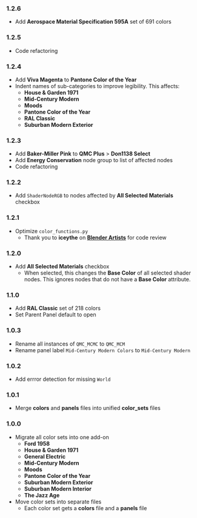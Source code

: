 ### 1.2.6 <!-- 09/28/23 -->

- Add **Aerospace Material Specification 595A** set of 691 colors

### 1.2.5 <!-- 12/18/22 -->

- Code refactoring

### 1.2.4 <!-- 12/02/22 -->

- Add **Viva Magenta** to **Pantone Color of the Year**
- Indent names of sub-categories to improve legibility. This affects:
  - **House & Garden 1971**
  - **Mid-Century Modern**
  - **Moods**
  - **Pantone Color of the Year**
  - **RAL Classic**
  - **Suburban Modern Exterior**

### 1.2.3 <!-- 11/15/22 -->

- Add **Baker-Miller Pink** to **QMC Plus** > **Don1138 Select**
- Add **Energy Conservation** node group to list of affected nodes
- Code refactoring

### 1.2.2 <!-- 10/17/22 -->

- Add `ShaderNodeRGB` to nodes affected by **All Selected Materials** checkbox

### 1.2.1 <!-- 8/19/22 -->

- Optimize `color_functions.py`
  - Thank you to **iceythe** on [**Blender Artists**](https://blenderartists.org/t/roast-my-code-color-switcher/1397799/3) for code review

### 1.2.0 <!-- 8/18/22 -->

- Add **All Selected Materials** checkbox
    - When selected, this changes the **Base Color** of all selected shader nodes. This ignores nodes that do not have a **Base Color** attribute.

### 1.1.0 <!-- 8/12/22 -->

- Add **RAL Classic** set of 218 colors
- Set Parent Panel default to open

### 1.0.3 <!-- 8/09/22 -->

- Rename all instances of `QMC_MCMC` to `QMC_MCM`
- Rename panel label `Mid-Century Modern Colors` to `Mid-Century Modern`

### 1.0.2 <!-- 8/03/22 -->

- Add errror detection for missing `World`

### 1.0.1 <!-- 8/02/22 -->

- Merge **colors** and **panels** files into unified **color_sets** files

### 1.0.0 <!-- 8/01/22 -->

- Migrate all color sets into one add-on
  - **Ford 1958**
  - **House & Garden 1971**
  - **General Electric**
  - **Mid-Century Modern**
  - **Moods**
  - **Pantone Color of the Year**
  - **Suburban Modern Exterior**
  - **Suburban Modern Interior**
  - **The Jazz Age**
- Move color sets into separate files
  - Each color set gets a **colors** file and a **panels** file
